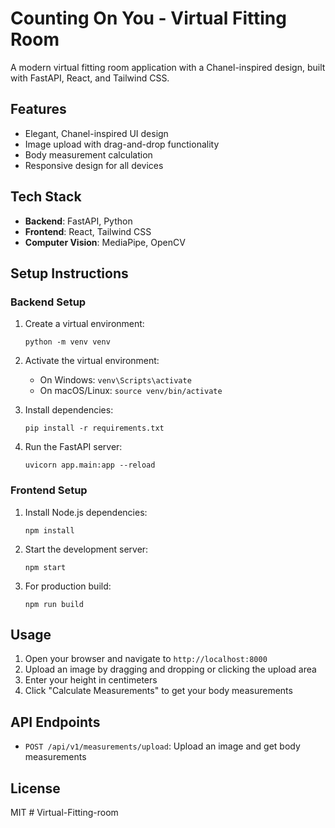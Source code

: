 # Counting On You - Virtual Fitting Room

A modern virtual fitting room application with a Chanel-inspired design, built with FastAPI, React, and Tailwind CSS.

## Features

- Elegant, Chanel-inspired UI design
- Image upload with drag-and-drop functionality
- Body measurement calculation
- Responsive design for all devices

## Tech Stack

- **Backend**: FastAPI, Python
- **Frontend**: React, Tailwind CSS
- **Computer Vision**: MediaPipe, OpenCV

## Setup Instructions

### Backend Setup

1. Create a virtual environment:
   ```
   python -m venv venv
   ```

2. Activate the virtual environment:
   - On Windows: `venv\Scripts\activate`
   - On macOS/Linux: `source venv/bin/activate`

3. Install dependencies:
   ```
   pip install -r requirements.txt
   ```

4. Run the FastAPI server:
   ```
   uvicorn app.main:app --reload
   ```

### Frontend Setup

1. Install Node.js dependencies:
   ```
   npm install
   ```

2. Start the development server:
   ```
   npm start
   ```

3. For production build:
   ```
   npm run build
   ```

## Usage

1. Open your browser and navigate to `http://localhost:8000`
2. Upload an image by dragging and dropping or clicking the upload area
3. Enter your height in centimeters
4. Click "Calculate Measurements" to get your body measurements

## API Endpoints

- `POST /api/v1/measurements/upload`: Upload an image and get body measurements

## License

MIT # Virtual-Fitting-room
